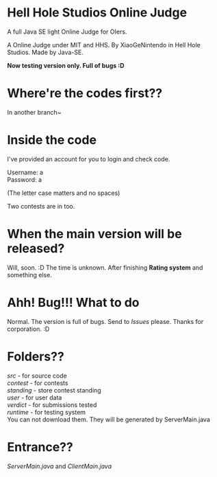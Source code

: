 # Hell Hole Studios Online Judge
A full Java SE light Online Judge for OIers.

A Online Judge under MIT and HHS. By XiaoGeNintendo in Hell Hole Studios. Made by Java-SE. 

<b> Now testing version only. Full of bugs :D </b>

# Where're the codes first??
In another branch~

# Inside the code
I've provided an account for you to login and check code.

Username: a <br/> Password: a <br/>

(The letter case matters and no spaces)

Two contests are in too. 

# When the main version will be released?

Will, soon. :D The time is unknown. After finishing <b>Rating system</b> and something else.

# Ahh! Bug!!! What to do

Normal. The version is full of bugs. Send to *Issues* please. Thanks for corporation. :D

# Folders??

*src* - for source code <br/>
*contest* - for contests <br/>
*standing* - store contest standing <br/>
*user* - for user data <br/>
*verdict* - for submissions tested <br/>
*runtime* - for testing system <br/>
You can not download them. They will be generated by ServerMain.java

# Entrance??

*ServerMain.java* and *ClientMain.java*
